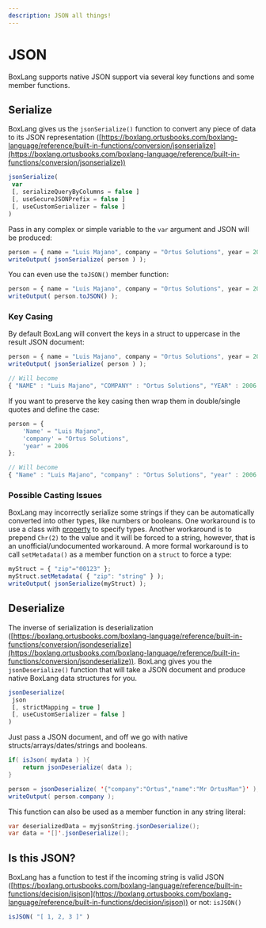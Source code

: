 ```yaml
---
description: JSON all things!
---
```


# JSON

BoxLang supports native JSON support via several key functions and some member functions.

## Serialize

BoxLang gives us the `jsonSerialize()` function to convert any piece of data to its JSON representation ([https://boxlang.ortusbooks.com/boxlang-language/reference/built-in-functions/conversion/jsonserialize](https://boxlang.ortusbooks.com/boxlang-language/reference/built-in-functions/conversion/jsonserialize))

```javascript
jsonSerialize(
 var
 [, serializeQueryByColumns = false ]
 [, useSecureJSONPrefix = false ]
 [, useCustomSerializer = false ]
)
```

Pass in any complex or simple variable to the `var` argument and JSON will be produced:

```javascript
person = { name = "Luis Majano", company = "Ortus Solutions", year = 2006};
writeOutput( jsonSerialize( person ) );
```

You can even use the `toJSON()` member function:

```javascript
person = { name = "Luis Majano", company = "Ortus Solutions", year = 2006};
writeOutput( person.toJSON() );
```

### Key Casing

By default BoxLang will convert the keys in a struct to uppercase in the result JSON document:

```javascript
person = { name = "Luis Majano", company = "Ortus Solutions", year = 2006};
writeOutput( jsonSerialize( person ) );

// Will become
{ "NAME" : "Luis Majano", "COMPANY" : "Ortus Solutions", "YEAR" : 2006 }
```

If you want to preserve the key casing then wrap them in double/single quotes and define the case:

```javascript
person = {
    'Name' = "Luis Majano",
    'company' = "Ortus Solutions",
    'year' = 2006
};

// Will become
{ "Name" : "Luis Majano", "company" : "Ortus Solutions", "year" : 2006 }
```

### Possible Casting Issues

BoxLang may incorrectly serialize some strings if they can be automatically converted into other types, like numbers or booleans. One workaround is to use a class with [property](https://boxlang.ortusbooks.com/boxlang-language/classes/properties) to specify types. Another workaround is to prepend `Chr(2)` to the value and it will be forced to a string, however, that is an unofficial/undocumented workaround. A more formal workaround is to call `setMetadata()` as a member function on a `struct` to force a type:

```javascript
myStruct = { "zip"="00123" };
myStruct.setMetadata( { "zip": "string" } );
writeOutput( jsonSerialize(myStruct) );
```

## Deserialize

The inverse of serialization is deserialization ([https://boxlang.ortusbooks.com/boxlang-language/reference/built-in-functions/conversion/jsondeserialize](https://boxlang.ortusbooks.com/boxlang-language/reference/built-in-functions/conversion/jsondeserialize)). BoxLang gives you the `jsonDeserialize()` function that will take a JSON document and produce native BoxLang data structures for you.

```javascript
jsonDeserialize(
 json
 [, strictMapping = true ]
 [, useCustomSerializer = false ]
)
```

Just pass a JSON document, and off we go with native structs/arrays/dates/strings and booleans.

```java
if( isJson( mydata ) ){
    return jsonDeserialize( data );
}

person = jsonDeserialize( '{"company":"Ortus","name":"Mr OrtusMan"}' );
writeOutput( person.company );
```

This function can also be used as a member function in any string literal:

```java
var deserializedData = myjsonString.jsonDeserialize();
var data = '[]'.jsonDeserialize();
```

## Is this JSON?

BoxLang has a function to test if the incoming string is valid JSON ([https://boxlang.ortusbooks.com/boxlang-language/reference/built-in-functions/decision/isjson](https://boxlang.ortusbooks.com/boxlang-language/reference/built-in-functions/decision/isjson)) or not: `isJSON()`

```javascript
isJSON( "[ 1, 2, 3 ]" )
```
